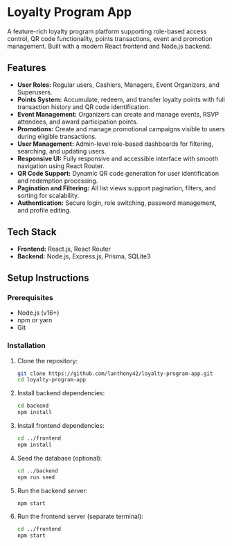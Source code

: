 # Loyalty Program App

A feature-rich loyalty program platform supporting role-based access control, QR code functionality, points transactions, event and promotion management. Built with a modern React frontend and Node.js backend.

## Features

- **User Roles:** Regular users, Cashiers, Managers, Event Organizers, and Superusers.
- **Points System:** Accumulate, redeem, and transfer loyalty points with full transaction history and QR code identification.
- **Event Management:** Organizers can create and manage events, RSVP attendees, and award participation points.
- **Promotions:** Create and manage promotional campaigns visible to users during eligible transactions.
- **User Management:** Admin-level role-based dashboards for filtering, searching, and updating users.
- **Responsive UI:** Fully responsive and accessible interface with smooth navigation using React Router.
- **QR Code Support:** Dynamic QR code generation for user identification and redemption processing.
- **Pagination and Filtering:** All list views support pagination, filters, and sorting for scalability.
- **Authentication:** Secure login, role switching, password management, and profile editing.

## Tech Stack

- **Frontend:** React.js, React Router
- **Backend:** Node.js, Express.js, Prisma, SQLite3

## Setup Instructions

### Prerequisites

- Node.js (v16+)
- npm or yarn
- Git

### Installation

1. Clone the repository:

    ```bash
    git clone https://github.com/lanthony42/loyalty-program-app.git
    cd loyalty-program-app
    ```

2. Install backend dependencies:

    ```bash
    cd backend
    npm install
    ```

3. Install frontend dependencies:

    ```bash
    cd ../frontend
    npm install
    ```

4. Seed the database (optional):

    ```bash
    cd ../backend
    npm run seed
    ```
  
5. Run the backend server:

    ```bash
    npm start
    ```
  
6. Run the frontend server (separate terminal):

    ```bash
    cd ../frontend
    npm start
    ```
